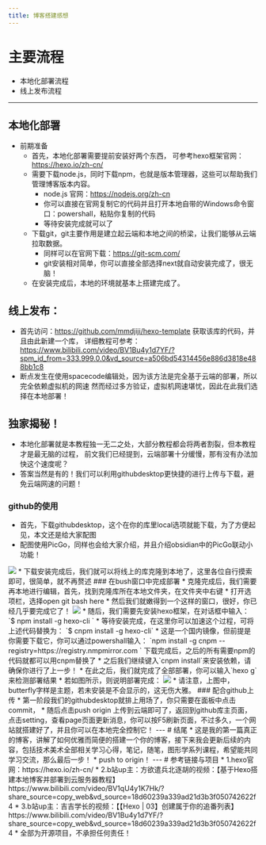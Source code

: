 ```yaml
---
title: 博客搭建感想
---
```

# 主要流程
 * 本地化部署流程
 * 线上发布流程
---
## 本地化部署
 * 前期准备
   * 首先，本地化部署需要提前安装好两个东西，
     可参考hexo框架官网：https://hexo.io/zh-cn/
   * 需要下载node.js，同时下载npm，也就是版本管理器，这些可以帮助我们管理博客版本内容。
     * node.js 官网：https://nodejs.org/zh-cn
     * 你可以直接在官网复制它的代码并且打开本地自带的Windows命令窗口：powershall，粘贴你复制的代码
     * 等待安装完成就可以了 
   * 下载git，git主要作用是建立起云端和本地之间的桥梁，让我们能够从云端拉取数据。
     * 同样可以在官网下载：https://git-scm.com/ 
     * git安装相对简单，你可以直接全部选择next就自动安装完成了，很无脑！
   * 在安装完成后，本地的环境就基本上搭建完成了。 
## 线上发布：
   * 首先访问：https://github.com/mmdjiji/hexo-template 获取该库的代码，并且由此新建一个库，
     详细教程可参考：https://www.bilibili.com/video/BV1Bu4y1d7YF/?spm_id_from=333.999.0.0&vd_source=a506bd54314456e886d3818e488bb1c8
   * 断点发生在使用spacecode编辑处，因为该方法是完全基于云端的部署，所以完全依赖虚拟机的网速
     然而经过多方验证，虚拟机网速堪忧，因此在此我们选择在本地部署！
## 独家揭秘！
   * 本地化部署就是本教程独一无二之处，大部分教程都会将两者割裂，但本教程才是最无脑的过程，
     前文我们已经提到，云端部署十分缓慢，那有没有办法加快这个速度呢？
   * 答案当然是有的！我们可以利用githubdesktop更快捷的进行上传与下载，避免云端网速的问题！
  ### github的使用
   * 首先，下载githubdesktop，这个在你的库里local选项就能下载，为了方便起见，本文还是给大家配图
   * 配图使用PicGo，同样也会给大家介绍，并且介绍obsidian中的PicGo联动小功能！
  <img src ="https://pleasant233.oss-cn-beijing.aliyuncs.com/%E5%B1%8F%E5%B9%95%E6%88%AA%E5%9B%BE%202024-09-12%20111142.png">
   * 下载安装完成后，我们就可以将线上的库克隆到本地了，这里各位自行摸索即可，很简单，就不再赘述
  ### 在bush窗口中完成部署 
   * 克隆完成后，我们需要再本地进行编辑，首先，找到克隆库所在本地文件夹，在文件夹中右键
   * 打开选项栏，选择open git bash here
   * 然后我们就嫩得到一个这样的窗口，很好，你已经几乎要完成它了！
  <img src="https://pleasant233.oss-cn-beijing.aliyuncs.com/20240912111820.png">
   * 随后，我们需要先安装hexo框架，在对话框中输入：
   `$ npm install -g hexo-cli `
   * 等待安装完成，在这里你可以加速这个过程，可将上述代码替换为：
   `$ cnpm install -g hexo-cli`
   * 这是一个国内镜像，但前提是你需要下载它，你可以通过powershall输入：
   `npm install -g cnpm --registry=https://registry.nmpmirror.com `
   下载完成后，之后的所有需要npm的代码就都可以用cnpm替换了
   * 之后我们继续键入`cnpm install`来安装依赖，请确保你进行了上一步！
   * 在此之后，我们就完成了全部部署，你可以输入`hexo g`来检测部署结果
   * 若如图所示，则说明部署完成：
  <img src ="https://pleasant233.oss-cn-beijing.aliyuncs.com/20240912112800.png">
   * 请注意，上图中，butterfly字样是主题，若未安装是不会显示的，这无伤大雅。
  ### 配合github上传
   * 第一阶段我们的githubdesktop就排上用场了，你只需要在面板中点击commit，
   * 随后点击push origin 上传到云端即可了，返回到github库主页面，点击setting，查看page页面更新消息，你可以按F5刷新页面，不过多久，一个网站就搭建好了，并且你可以在本地完全控制它！
---
# 结尾
   * 这是我的第一篇真正的博客，讲解了如何优雅而简便的搭建一个你的博客，接下来我会更新后续的内容，包括技术美术全部相关学习心得，笔记，随笔，图形学系列课程，希望能共同学习交流，那么最后一步！
   * push to origin！
---
# 参考链接与项目
 * 1.hexo官网：https://hexo.io/zh-cn/
 * 2.b站up主：方欲遣兵北逐胡的视频：【基于Hexo搭建本地博客并部署到云服务器教程】 https://www.bilibili.com/video/BV1qU4y1K7Hk/?share_source=copy_web&vd_source=18d60239a339ad21d3b3f050742622f4
 * 3.b站up主：吉吉学长的视频：【【Hexo | 03】创建属于你的追番列表】 https://www.bilibili.com/video/BV1Bu4y1d7YF/?share_source=copy_web&vd_source=18d60239a339ad21d3b3f050742622f4
 * 全部为开源项目，不承担任何责任！